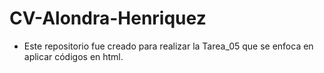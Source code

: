 # CV-Alondra-Henriquez

- Este repositorio fue creado para realizar la Tarea_05 que se enfoca en aplicar códigos en html.
